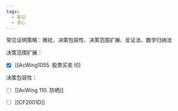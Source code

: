 ```yaml
---
tags:
  - 笔记
  - 贪心
---
```

常见证明策略：微扰、决策包容性、决策范围扩展、反证法、数学归纳法

决策范围扩展：
- [x] [[AcWing1055. 股票买卖 II]]

决策包容性：
- [ ] [[AcWing 110. 防晒]]

- [ ] [[CF2001D]]
